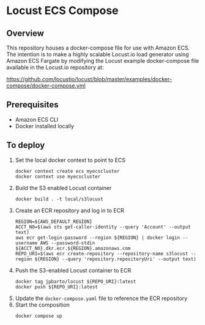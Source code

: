 # Locust ECS Compose

## Overview
This repository houses a docker-compose file for use with Amazon ECS.  The intention is to make a highly scalable Locust.io load generator using Amazon ECS Fargate by modifying the Locust example docker-compose file available in the Locust.io repository at:

https://github.com/locustio/locust/blob/master/examples/docker-compose/docker-compose.yml

## Prerequisites
- Amazon ECS CLI
- Docker installed locally

## To deploy
1. Set the local docker context to point to ECS
    ```
    docker context create ecs myecscluster
    docker context use myecscluster
    ```
1. Build the S3 enabled Locust container
    ```
    docker build . -t local/s3locust
    ```
1. Create an ECR repository and log in to ECR
    ```
    REGION=${AWS_DEFAULT_REGION}
    ACCT_NO=$(aws sts get-caller-identity --query 'Account' --output text)
    aws ecr get-login-password --region ${REGION} | docker login --username AWS --password-stdin ${ACCT_NO}.dkr.ecr.${REGION}.amazonaws.com
    REPO_URI=$(aws ecr create-repository --repository-name s3locust --region ${REGION} --query 'repository.repositoryUri' --output text)
    ```
1. Push the S3-enabled Locust container to ECR
    ```
    docker tag jpbarto/locust ${REPO_URI}:latest
    docker push ${REPO_URI}:latest
    ```
1. Update the `docker-compose.yaml` file to reference the ECR repository
1. Start the composition
    ```
    docker compose up
    ```
